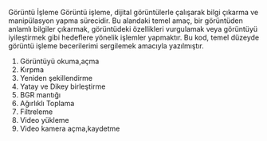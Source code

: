 Görüntü İşleme
Görüntü işleme, dijital görüntülerle çalışarak bilgi çıkarma ve manipülasyon yapma sürecidir. Bu alandaki temel amaç, bir görüntüden anlamlı bilgiler çıkarmak, görüntüdeki özellikleri vurgulamak veya görüntüyü iyileştirmek gibi hedeflere yönelik işlemler yapmaktır.
Bu kod, temel düzeyde görüntü işleme becerilerimi sergilemek amacıyla yazılmıştır.

1. Görüntüyü okuma,açma
2. Kırpma
3. Yeniden şekillendirme
4. Yatay ve Dikey birleştirme
5. BGR mantığı
6. Ağırlıklı Toplama
7. Filtreleme
8. Video yükleme
9. Video kamera açma,kaydetme
